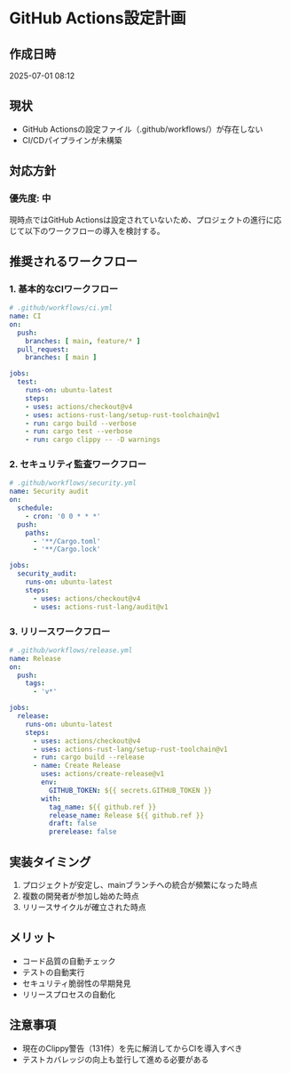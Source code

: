 # GitHub Actions設定計画

## 作成日時
2025-07-01 08:12

## 現状
- GitHub Actionsの設定ファイル（.github/workflows/）が存在しない
- CI/CDパイプラインが未構築

## 対応方針
### 優先度: 中
現時点ではGitHub Actionsは設定されていないため、プロジェクトの進行に応じて以下のワークフローの導入を検討する。

## 推奨されるワークフロー

### 1. 基本的なCIワークフロー
```yaml
# .github/workflows/ci.yml
name: CI
on:
  push:
    branches: [ main, feature/* ]
  pull_request:
    branches: [ main ]

jobs:
  test:
    runs-on: ubuntu-latest
    steps:
    - uses: actions/checkout@v4
    - uses: actions-rust-lang/setup-rust-toolchain@v1
    - run: cargo build --verbose
    - run: cargo test --verbose
    - run: cargo clippy -- -D warnings
```

### 2. セキュリティ監査ワークフロー
```yaml
# .github/workflows/security.yml
name: Security audit
on:
  schedule:
    - cron: '0 0 * * *'
  push:
    paths:
      - '**/Cargo.toml'
      - '**/Cargo.lock'

jobs:
  security_audit:
    runs-on: ubuntu-latest
    steps:
      - uses: actions/checkout@v4
      - uses: actions-rust-lang/audit@v1
```

### 3. リリースワークフロー
```yaml
# .github/workflows/release.yml
name: Release
on:
  push:
    tags:
      - 'v*'

jobs:
  release:
    runs-on: ubuntu-latest
    steps:
      - uses: actions/checkout@v4
      - uses: actions-rust-lang/setup-rust-toolchain@v1
      - run: cargo build --release
      - name: Create Release
        uses: actions/create-release@v1
        env:
          GITHUB_TOKEN: ${{ secrets.GITHUB_TOKEN }}
        with:
          tag_name: ${{ github.ref }}
          release_name: Release ${{ github.ref }}
          draft: false
          prerelease: false
```

## 実装タイミング
1. プロジェクトが安定し、mainブランチへの統合が頻繁になった時点
2. 複数の開発者が参加し始めた時点
3. リリースサイクルが確立された時点

## メリット
- コード品質の自動チェック
- テストの自動実行
- セキュリティ脆弱性の早期発見
- リリースプロセスの自動化

## 注意事項
- 現在のClippy警告（131件）を先に解消してからCIを導入すべき
- テストカバレッジの向上も並行して進める必要がある